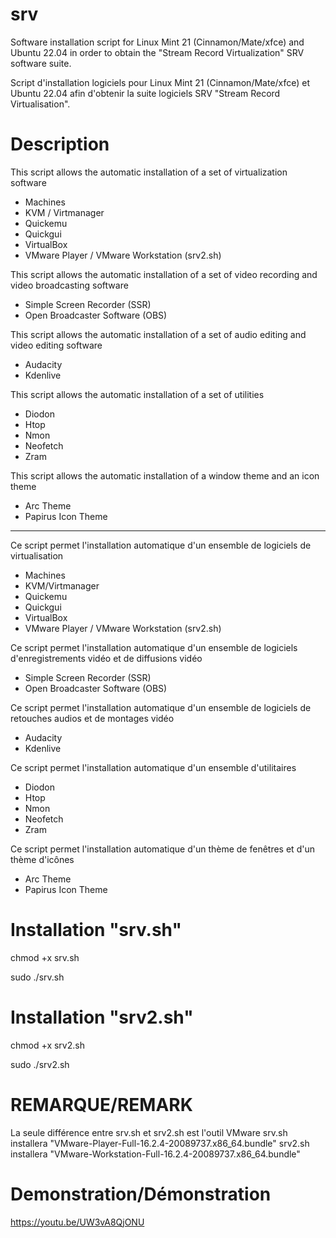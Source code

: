 # srv
Software installation script for Linux Mint 21 (Cinnamon/Mate/xfce) and Ubuntu 22.04 in order to obtain the "Stream Record Virtualization" SRV software suite.

Script d'installation logiciels pour Linux Mint 21 (Cinnamon/Mate/xfce) et Ubuntu 22.04 afin d'obtenir la suite logiciels SRV "Stream Record Virtualisation".

# Description
This script allows the automatic installation of a set of virtualization software
* Machines
* KVM / Virtmanager
* Quickemu
* Quickgui
* VirtualBox
* VMware Player / VMware Workstation (srv2.sh)

This script allows the automatic installation of a set of video recording and video broadcasting software
* Simple Screen Recorder (SSR)
* Open Broadcaster Software (OBS)

This script allows the automatic installation of a set of audio editing and video editing software
* Audacity
* Kdenlive

This script allows the automatic installation of a set of utilities
* Diodon
* Htop
* Nmon
* Neofetch
* Zram

This script allows the automatic installation of a window theme and an icon theme
* Arc Theme
* Papirus Icon Theme

----------------------------------------------------------------------

Ce script permet l'installation automatique d'un ensemble de logiciels de virtualisation
* Machines
* KVM/Virtmanager
* Quickemu
* Quickgui
* VirtualBox
* VMware Player / VMware Workstation (srv2.sh)

Ce script permet l'installation automatique d'un ensemble de logiciels d'enregistrements vidéo et de diffusions vidéo
* Simple Screen Recorder (SSR)
* Open Broadcaster Software (OBS)

Ce script permet l'installation automatique d'un ensemble de logiciels de retouches audios et de montages vidéo
* Audacity
* Kdenlive

Ce script permet l'installation automatique d'un ensemble d'utilitaires
* Diodon
* Htop
* Nmon
* Neofetch
* Zram

Ce script permet l'installation automatique d'un thème de fenêtres et d'un thème d'icônes
* Arc Theme
* Papirus Icon Theme

# Installation "srv.sh"
chmod +x srv.sh

sudo ./srv.sh

# Installation "srv2.sh"
chmod +x srv2.sh

sudo ./srv2.sh

# REMARQUE/REMARK
La seule différence entre srv.sh et srv2.sh est l'outil VMware
srv.sh installera "VMware-Player-Full-16.2.4-20089737.x86_64.bundle"
srv2.sh installera "VMware-Workstation-Full-16.2.4-20089737.x86_64.bundle"

# Demonstration/Démonstration
https://youtu.be/UW3vA8QjONU
